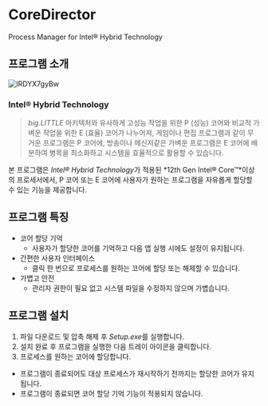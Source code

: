 # CoreDirector
Process Manager for Intel® Hybrid Technology

## 프로그램 소개
![lRDYX7gyBw](https://user-images.githubusercontent.com/1563800/147369336-b9d048e7-58d0-4da3-b8dd-7055f22d13aa.png)  

### Intel® Hybrid Technology
> *big.LITTLE* 아키텍처와 유사하게 고성능 작업을 위한 P (성능) 코어와 비교적 가벼운 작업을 위한 E (효율) 코어가 나누어져, 게임이나 편집 프로그램과 같이 무거운 프로그램은 P 코어에, 방송이나 메신저같은 가벼운 프로그램은 E 코어에 배분하여 병목을 최소화하고 시스템을 효율적으로 활용할 수 있습니다.

본 프로그램은 *Intel® Hybrid Technology*가 적용된 *12th Gen Intel® Core™*이상의 프로세서에서, P 코어 또는 E 코어에 사용자가 원하는 프로그램을 자유롭게 할당할 수 있는 기능을 제공합니다.

## 프로그램 특징
* 코어 할당 기억
    * 사용자가 할당한 코어를 기억하고 다음 앱 실행 시에도 설정이 유지됩니다.
* 간편한 사용자 인터페이스
    * 클릭 한 번으로 프로세스를 원하는 코어에 할당 또는 해제할 수 있습니다.
* 가볍고 안전
    * 관리자 권한이 필요 없고 시스템 파일을 수정하지 않으며 가볍습니다.

## 프로그램 설치
1. 파일 다운로드 및 압축 해제 후 *Setup.exe*를 실행합니다.
2. 설치 완료 후 프로그램을 실행한 다음 트레이 아이콘을 클릭합니다.
3. 프로세스를 원하는 코어에 할당합니다.

* 프로그램이 종료되어도 대상 프로세스가 재시작하기 전까지는 할당한 코어가 유지됩니다.
* 프로그램이 종료되면 코어 할당 기억 기능이 적용되지 않습니다.
